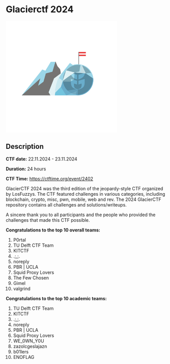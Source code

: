 # Glacierctf 2024

<img src="./Glacier_CTF_Logo.svg" width="350">

## Description

**CTF date:** 22.11.2024 - 23.11.2024

**Duration:** 24 hours

**CTF Time:** https://ctftime.org/event/2402

GlacierCTF 2024 was the third edition of the jeopardy-style CTF organized by LosFuzzys.
The CTF featured challenges in various categories, including blockchain, crypto, misc, pwn, mobile, web and rev. 
The 2024 GlacierCTF repository contains all challenges and solutions/writeups. 

A sincere thank you to all participants and the people who provided the challenges that made this CTF possible. 

**Congratulations to the top 10 overall teams:**
1. P0rtal
2. TU Delft CTF Team
3. KITCTF
4. .;,;.
5. noreply
6. PBR | UCLA
7. Squid Proxy Lovers
8. The Few Chosen
9. Gimel
10. valgrind

**Congratulations to the top 10 academic teams:**
1. TU Delft CTF Team
2. KITCTF
3. .;,;.
4. noreply
5. PBR | UCLA
6. Squid Proxy Lovers
7. WE_0WN_Y0U	
8. zazolcgeslajazn
9. b01lers
10. ENOFLAG
